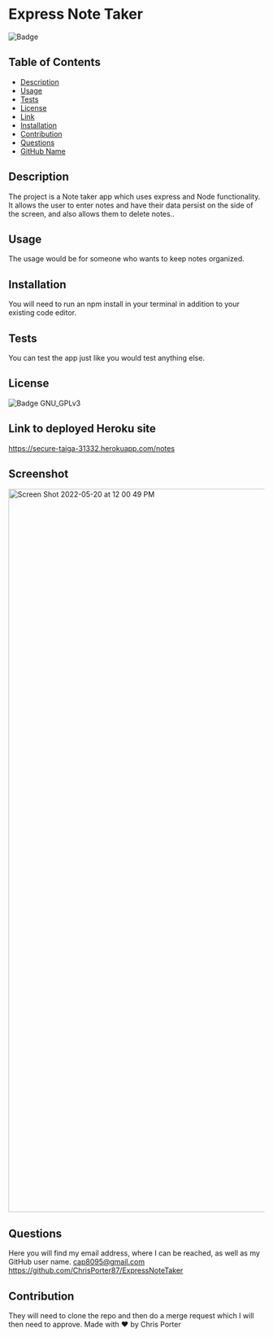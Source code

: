 
 # Express Note Taker
 ![Badge](https://img.shields.io/badge/license-GNU_GPLv3-blue.svg)
## Table of Contents
* [Description](#description)
* [Usage](#usage)
* [Tests](#tests)
* [License](#license)
* [Link](*link)
* [Installation](#installation)
* [Contribution](#contribution)
* [Questions](#questions)
* [GitHub Name](#githubName)

## Description
The project is a Note taker app which uses express and Node functionality.  It allows the user to enter notes and have their data persist on the side of the screen, and also allows them to delete notes..

## Usage
The usage would be  for someone who wants to  keep notes  organized.

## Installation
You will need to run an npm install in your terminal in addition to your existing code editor.

## Tests
You can test the app just like you would test anything else.

## License
![Badge](https://img.shields.io/badge/license-GNU_GPLv3-blue.svg)
GNU_GPLv3

## Link to deployed Heroku site
https://secure-taiga-31332.herokuapp.com/notes

## Screenshot
<img width="1421" alt="Screen Shot 2022-05-20 at 12 00 49 PM" src="https://user-images.githubusercontent.com/96667529/169567615-c3ce7363-2395-43f5-b90e-4e7a0835d94f.png">


## Questions
Here you will find my email address, where I can be reached, as well as my GitHub user name.
cap8095@gmail.com <br>
https://github.com/ChrisPorter87/ExpressNoteTaker
## Contribution
They will need to clone the repo and then do a merge request which I will then need to approve.
Made with ❤️ by Chris Porter
    
